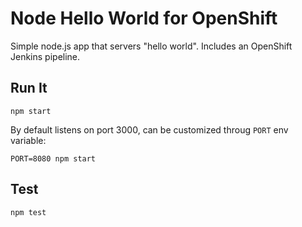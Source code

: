 # Node Hello World for OpenShift

Simple node.js app that servers "hello world". Includes an OpenShift Jenkins pipeline.

## Run It

`npm start`

By default listens on port 3000, can be customized throug `PORT` env variable:

`PORT=8080 npm start`

## Test

`npm test`

